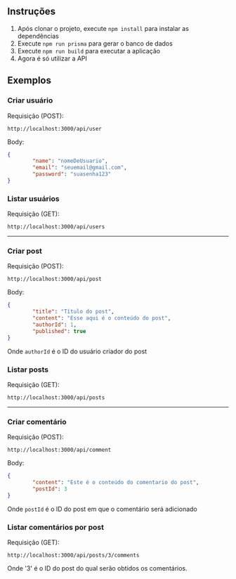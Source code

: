 ## Instruções
 1. Após clonar o projeto, execute ```npm install``` para instalar as dependências
 2. Execute ```npm run prisma``` para gerar o banco de dados
 3. Execute ```npm run build``` para executar a aplicação
 4. Agora é só utilizar a API

## Exemplos
### Criar usuário
Requisição (POST):
```
http://localhost:3000/api/user
```

Body:
```json
{
        "name": "nomeDeUsuario",
        "email": "seuemail@gmail.com",
        "password": "suasenha123"
}
```

### Listar usuários
Requisição (GET):
```
http://localhost:3000/api/users
```
  
---

### Criar post
Requisição (POST):
```
http://localhost:3000/api/post
```

Body:
```json
{
        "title": "Título do post",
        "content": "Esse aqui é o conteúdo do post",
        "authorId": 1,
        "published": true
}
```
Onde `authorId` é o ID do usuário criador do post
### Listar posts
Requisição (GET):
```
http://localhost:3000/api/posts
```

---

### Criar comentário
Requisição (POST):
```
http://localhost:3000/api/comment
```

Body:
```json
{
        "content": "Este é o conteúdo do comentario do post",
        "postId": 3
}
```
Onde `postId` é o ID do post em que o comentário será adicionado

### Listar comentários por post
Requisição (GET):
```
http://localhost:3000/api/posts/3/comments
```

Onde '3' é o ID do post do qual serão obtidos os comentários.
